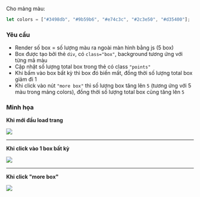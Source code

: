 Cho mảng màu:

```javascript
let colors = ["#3498db", "#9b59b6", "#e74c3c", "#2c3e50", "#d35400"];
```

### Yêu cầu

- Render số box = số lượng màu ra ngoài màn hình bằng js (5 box)
- Box được tạo bởi thẻ `div`, có `class="box"`, background tương ứng với từng mã màu
- Cập nhật số lượng total box trong thẻ có class `"points"`
- Khi bấm vào box bất kỳ thì box đó biến mất, đồng thời số lượng total box giảm đi 1
- Khi click vào nút `"more box"` thì số lượng box tăng lên `5` (tương ứng với 5 màu trong mảng colors), đồng thời số lượng total box cũng tăng lên `5`

### Minh họa

**Khi mới đầu load trang**

![](https://techmaster.vn/media/static/9479/btkamb451co41h2qcqo0)

---

**Khi click vào 1 box bất kỳ**

![](https://techmaster.vn/media/static/9479/btkamlc51co41h2qcqog)

---

**Khi click "more box"**

![](https://techmaster.vn/media/static/9479/btkamrs51co41h2qcqp0)
